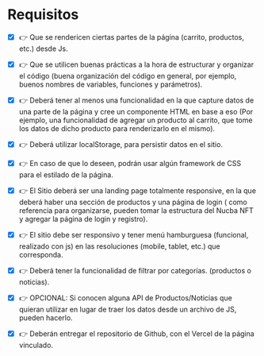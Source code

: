 # Requisitos

- [x] 👉 Que se rendericen ciertas partes de la página (carrito, productos, etc.) desde Js.

- [x] 👉 Que se utilicen buenas prácticas a la hora de estructurar y organizar el código (buena organización del código en general, por ejemplo, buenos nombres de variables, funciones y parámetros).

- [x] 👉 Deberá tener al menos una funcionalidad en la que capture datos de una parte de la página y cree un componente HTML en base a eso (Por ejemplo, una funcionalidad de agregar un producto al carrito, que tome los datos de dicho producto para renderizarlo en el mismo).

- [x] 👉 Deberá utilizar localStorage, para persistir datos en el sitio.

- [x] 👉 En caso de que lo deseen, podrán usar algún framework de CSS para el estilado de la página.

- [x] 👉 El Sitio deberá ser una landing page totalmente responsive, en la que deberá haber una sección de productos y una página de login ( como referencia para organizarse, pueden tomar la estructura del Nucba NFT y agregar la página de login y registro).

- [x] 👉 El sitio debe ser responsivo y tener menú hamburguesa (funcional, realizado con js) en las resoluciones (mobile, tablet, etc.) que corresponda.

- [x] 👉 Deberá tener la funcionalidad de filtrar por categorías. (productos o noticias).

- [x] 👉 OPCIONAL: Si conocen alguna API de Productos/Noticias que quieran utilizar en lugar de traer los datos desde un archivo de JS, pueden hacerlo.

- [x] 👉 Deberán entregar el repositorio de Github, con el Vercel de la página vinculado.
